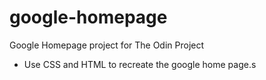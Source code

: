 # google-homepage
Google Homepage project for The Odin Project

- Use CSS and HTML to recreate the google home page.s
